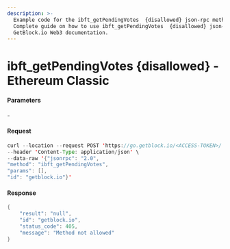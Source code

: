 ```yaml
---
description: >-
  Example code for the ibft_getPendingVotes  {disallowed} json-rpc method.
  Сomplete guide on how to use ibft_getPendingVotes  {disallowed} json-rpc in
  GetBlock.io Web3 documentation.
---
```


# ibft\_getPendingVotes {disallowed} - Ethereum Classic

#### Parameters

\-

#### Request

```java
curl --location --request POST 'https://go.getblock.io/<ACCESS-TOKEN>/' \
--header 'Content-Type: application/json' \ 
--data-raw '{"jsonrpc": "2.0",
"method": "ibft_getPendingVotes",
"params": [],
"id": "getblock.io"}'
```

#### Response

```java
{
    "result": "null",
    "id": "getblock.io",
    "status_code": 405,
    "message": "Method not allowed"
}
```

